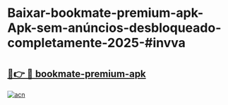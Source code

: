 # Baixar-bookmate-premium-apk-Apk-sem-anúncios-desbloqueado-completamente-2025-#invva

# <h2><a href="https://ainizakaria.my?title=bookmate-premium-apk&ref=24M">🔗👉 🔴 bookmate-premium-apk</a></h2>

[![acn](https://github.com/user-attachments/assets/0f9c940e-d8b0-45ae-aac7-cd30a18b3e1c)](https://ainizakaria.my?title=bookmate-premium-apk&ref=24M)

